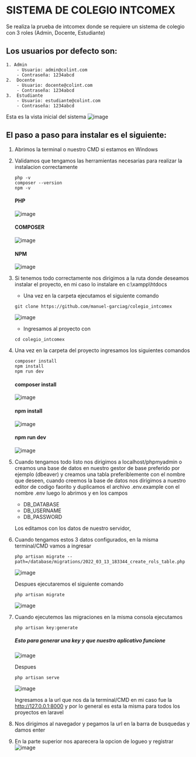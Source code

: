 # SISTEMA DE COLEGIO INTCOMEX

Se realiza la prueba de intcomex donde se requiere un sistema de colegio con 3 roles (Admin, Docente, Estudiante)

## Los usuarios por defecto son:
    1. Admin
        - Usuario: admin@colint.com
        - Contraseña: 1234abcd
    2.  Docente
        - Usuario: docente@colint.com
        - Contraseña: 1234abcd
    3.  Estudiante
        - Usuario: estudiante@colint.com
        - Contraseña: 1234abcd

Esta es la vista inicial del sistema
![image](https://user-images.githubusercontent.com/53983396/158272494-6113e7a9-e744-4c40-935b-0fd98a767e8e.png)


## El paso a paso para instalar es el siguiente:

1. Abrimos la terminal o nuestro CMD si estamos en Windows
2. Validamos que tengamos las herramientas necesarias para realizar la instalacion correctamente
    ```
    php -v
    composer --version
    npm -v
    ```
    #### PHP
    ![image](https://user-images.githubusercontent.com/53983396/158273011-699d9e43-cc10-4846-8088-4bd609f0b78e.png)
    
    #### COMPOSER
    ![image](https://user-images.githubusercontent.com/53983396/158272971-5619dcb4-ea21-4885-9762-aa0df3cd957f.png)
    
    #### NPM
    ![image](https://user-images.githubusercontent.com/53983396/158273046-9b6d60bd-eecf-44a1-8564-47c199012c6d.png)

3.  Si tenemos todo correctamente nos dirigimos a la ruta donde deseamos instalar el proyecto, en mi caso lo instalare en c:\xampp\htdocs
    - Una vez en la carpeta ejecutamos el siguiente comando
    ```
    git clone https://github.com/manuel-garciag/colegio_intcomex
    ```
    ![image](https://user-images.githubusercontent.com/53983396/158273478-f4b61a2d-6d93-4350-84a6-375beba6a8d3.png)
    - Ingresamos al proyecto con
    ```
    cd colegio_intcomex
    ```
4. Una vez en la carpeta del proyecto ingresamos los siguientes comandos
    ```
    composer install
    npm install
    npm run dev
    ```
    #### composer install
    ![image](https://user-images.githubusercontent.com/53983396/158274084-721b1536-2548-49c2-bd87-28b02ffa73d4.png)
        
    #### npm install
    ![image](https://user-images.githubusercontent.com/53983396/158274263-661776f1-70a0-46a4-ac1b-9bd0100d4246.png)
        
    #### npm run dev
    ![image](https://user-images.githubusercontent.com/53983396/158274405-136fbc0d-e2b6-4e49-98c1-2812b841c736.png)

5.  Cuando tengamos todo listo nos dirigimos a localhost/phpmyadmin o creamos una base de datos en nuestro gestor de base preferido por ejemplo (dbeaver) y creamos una tabla preferiblemente con el nombre que deseen, cuando creemos la base de datos nos dirigimos a nuestro editor de codigo faorito y duplicamos el archivo .env.example con el nombre .env luego lo abrimos y en los campos
     - DB_DATABASE
     - DB_USERNAME
     - DB_PASSWORD

    Los editamos con los datos de nuestro servidor, 
6.  Cuando tengamos estos 3 datos configurados, en la misma terminal/CMD vamos a ingresar 
    ```
    php artisan migrate --path=/database/migrations/2022_03_13_183344_create_rols_table.php
    ```
    ![image](https://user-images.githubusercontent.com/53983396/158275659-04abe1eb-7009-4cd6-9286-55351b674f37.png)
    
    Despues ejecutaremos el siguiente comando
    ```
    php artisan migrate
    ```
    ![image](https://user-images.githubusercontent.com/53983396/158275728-ea00c0bb-af28-4a52-9a6c-e999c7d4a67f.png)

7.  Cuando ejecutemos las migraciones en la misma consola ejecutamos 
    ```
    php artisan key:generate
    ```
    ##### Esto para generar una key y que nuestro aplicativo funcione
    ![image](https://user-images.githubusercontent.com/53983396/158276062-437ebb1c-03d0-4c61-ac2a-ead245fe9af2.png)

    Despues
    ```
    php artisan serve
    ```
    ![image](https://user-images.githubusercontent.com/53983396/158275861-2c0ff319-8c3b-4805-8eb8-41f9b22e5b46.png)
    
    Ingresamos a la url que nos da la terminal/CMD
    en mi caso fue la http://127.0.0.1:8000 y por lo general es esta la misma para todos los proyectos en laravel
    
8.  Nos dirigimos al navegador y pegamos la url en la barra de busquedas y damos enter

9.  En la parte superior nos aparecera la opcion de logueo y registrar
    ![image](https://user-images.githubusercontent.com/53983396/158276170-77c5b21f-43dd-4e40-a8b5-c649ae4c2377.png)
